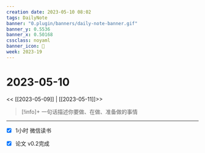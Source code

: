 ```yaml
---
creation date: 2023-05-10 08:02
tags: DailyNote
banner: "0.plugin/banners/daily-note-banner.gif"
banner_y: 0.5536
banner_x: 0.50168
cssclass: noyaml
banner_icon: 💌
week: 2023-19
---
```


# 2023-05-10

<< [[2023-05-09]] | [[2023-05-11]]>>


> [!info]+ 一句话描述你要做、在做、准备做的事情
> 


---

- [x] 1小时 微信读书


- [x] 论文 v0.2完成
